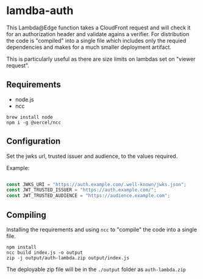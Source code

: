 # lamdba-auth

This Lambda@Edge function takes a CloudFront request and will check it for an authorization header and validate agains a verifier.
For distribution the code is "compiled" into a single file which includes only the requied dependencies and makes for a much smaller deployment artifact.

This is particularly useful as there are size limits on lambdas set on "viewer request".

## Requirements

* node.js
* ncc

```shell
brew install node
npm i -g @vercel/ncc
```

## Configuration

Set the jwks url, trusted issuer and audience, to the values required.

Example:

```javascript

const JWKS_URI = "https://auth.example.com/.well-known/jwks.json";
const JWT_TRUSTED_ISSUER = "https://auth.example.com/";
const JWT_TRUSTED_AUDIENCE = "https://audience.example.com";

```

## Compiling

Installing the requirements and using `ncc` to "compile" the code into a single file.

```shell
npm install
ncc build index.js -o output
zip -j output/auth-lambda.zip output/index.js
```

The deployable zip file will be in the `./output` folder as `auth-lambda.zip`
